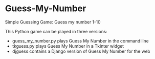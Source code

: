 # Guess-My-Number

Simple Guessing Game: Guess my number 1-10

This Python game can be played in three versions:
  - guess_my_number.py plays Guess My Number in the command line
  - tkguess.py plays Guess My Number in a Tkinter widget
  - djguess contains a Django version of Guess My Number for the web
